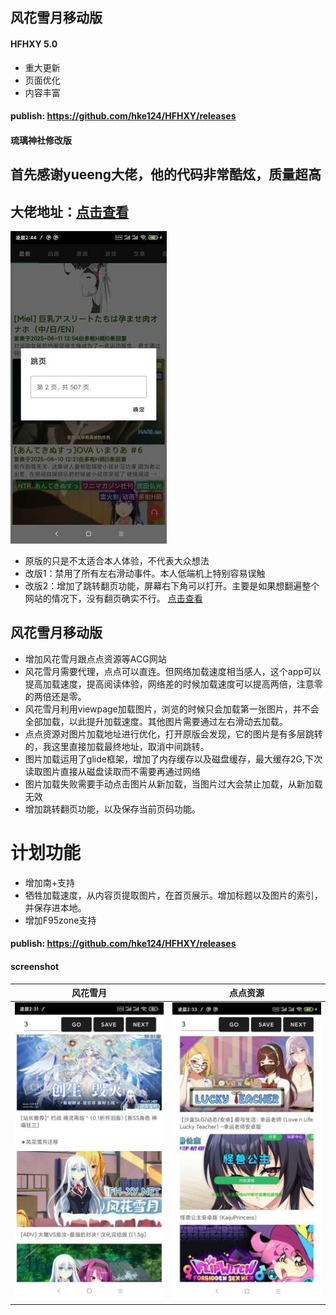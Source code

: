 ## 风花雪月移动版
#### HFHXY 5.0
- 重大更新
- 页面优化
- 内容丰富
#### publish: https://github.com/hke124/HFHXY/releases
#### 琉璃神社修改版
## 首先感谢yueeng大佬，他的代码非常酷炫，质量超高
## 大佬地址：[点击查看](https://github.com/yueeng/hacg)
![screenshot01](https://raw.githubusercontent.com/hke124/HFHXY/refs/heads/main/Screenshot_2025-06-12-02-44-57-221_io.github.yueeng.hacg.jpg)
- 原版的只是不太适合本人体验，不代表大众想法
- 改版1：禁用了所有左右滑动事件。本人低端机上特别容易误触
- 改版2：增加了跳转翻页功能，屏幕右下角可以打开。主要是如果想翻遍整个网站的情况下，没有翻页确实不行。
[点击查看](https://github.com/hke124/HFHXY/blob/main/Hacg.apk)

## 风花雪月移动版
- 增加风花雪月跟点点资源等ACG网站
- 风花雪月需要代理，点点可以直连。但网络加载速度相当感人，这个app可以提高加载速度，提高阅读体验，网络差的时候加载速度可以提高两倍，注意零的两倍还是零。
- 风花雪月利用viewpage加载图片，浏览的时候只会加载第一张图片，并不会全部加载，以此提升加载速度。其他图片需要通过左右滑动去加载。
- 点点资源对图片加载地址进行优化，打开原版会发现，它的图片是有多层跳转的，我这里直接加载最终地址，取消中间跳转。
- 图片加载运用了glide框架，增加了内存缓存以及磁盘缓存，最大缓存2G,下次读取图片直接从磁盘读取而不需要再通过网络
- 图片加载失败需要手动点击图片从新加载，当图片过大会禁止加载，从新加载无效
- 增加跳转翻页功能，以及保存当前页码功能。
# 计划功能
- 增加南+支持
- 牺牲加载速度，从内容页提取图片，在首页展示。增加标题以及图片的索引，并保存进本地。
- 增加F95zone支持

#### publish: https://github.com/hke124/HFHXY/releases

#### screenshot
风花雪月 | 点点资源
------------ | ------------- |
![screenshot01](https://raw.githubusercontent.com/hke124/HFHXY/refs/heads/main/Screenshot_2025-06-12-02-31-07-701_com.hke.hfhxy.jpg)|![screenshot02](https://raw.githubusercontent.com/hke124/HFHXY/refs/heads/main/Screenshot_2025-06-12-02-33-42-457_com.hke.hfhxy.jpg)
